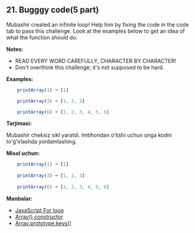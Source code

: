 ## 21. Bugggy code(5 part)

Mubashir created an infinite loop! Help him by fixing the code in the code tab to pass this challenge. Look at the examples below to get an idea of what the function should do.

**Notes:**

- READ EVERY WORD CAREFULLY, CHARACTER BY CHARACTER!
- Don't overthink this challenge; it's not supposed to be hard.

**Examples:**

```js
    printArray(1) ➞ [1]

    printArray(3) ➞ [1, 2, 3]

    printArray(6) ➞ [1, 2, 3, 4, 5, 6]
```

**Tarjimasi:**

Mubashir cheksiz sikl yaratdi. Imtihondan o'tishi uchun unga kodni to'g'irlashda yordamlashing.

**Misol uchun:**

```js
    printArray(1) ➞ [1]
    
    printArray(3) ➞ [1, 2, 3]
    
    printArray(6) ➞ [1, 2, 3, 4, 5, 6]
```

**Manbalar:**

- [JavaScript For loop](https://www.w3schools.com/js/js_loop_for.asp)
- [Array() constructor](https://developer.mozilla.org/en-US/docs/Web/JavaScript/Reference/Global_Objects/Array/Array)
- [Array.prototype.keys()]([https://developer.mozilla.org/en-US/docs/Web/JavaScript/Reference/Global_Objects/Array/keys)